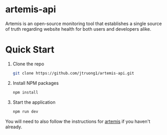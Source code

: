 # artemis-api

Artemis is an open-source monitoring tool that establishes a single source of truth regarding website health for both users and developers alike.

# Quick Start

1. Clone the repo

   ```sh
   git clone https://github.com/jtruong1/artemis-api.git
   ```

2. Install NPM packages

   ```sh
   npm install
   ```

2. Start the application

   ```sh
   npm run dev
   ```

You will need to also follow the instructions for [artemis](https://github.com/jtruong1/artemis) if you haven't already.
